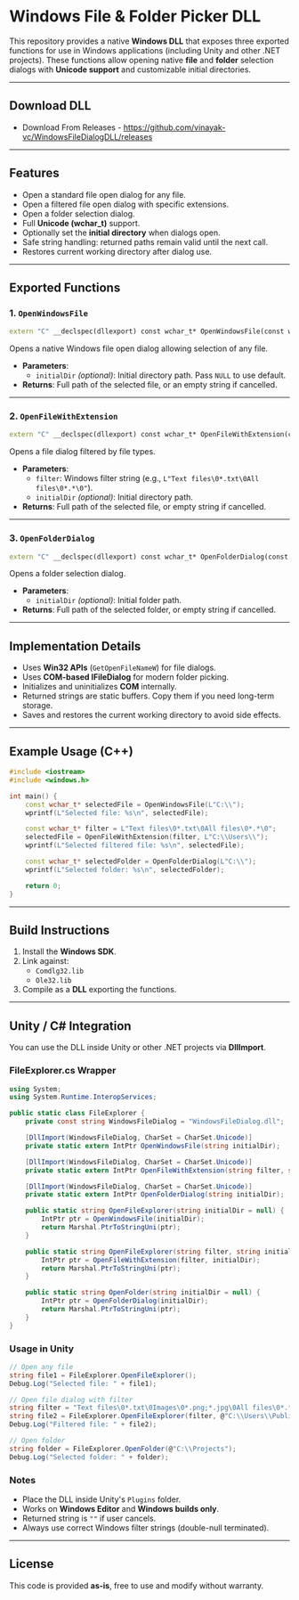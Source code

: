 # Windows File & Folder Picker DLL

This repository provides a native **Windows DLL** that exposes three exported functions for use in Windows applications (including Unity and other .NET projects). These functions allow opening native **file** and **folder** selection dialogs with **Unicode support** and customizable initial directories.

---

## Download DLL
- Download From Releases - https://github.com/vinayak-vc/WindowsFileDialogDLL/releases

---


## Features
- Open a standard file open dialog for any file.
- Open a filtered file open dialog with specific extensions.
- Open a folder selection dialog.
- Full **Unicode (wchar_t)** support.
- Optionally set the **initial directory** when dialogs open.
- Safe string handling: returned paths remain valid until the next call.
- Restores current working directory after dialog use.

---

## Exported Functions

### 1. `OpenWindowsFile`
```cpp
extern "C" __declspec(dllexport) const wchar_t* OpenWindowsFile(const wchar_t* initialDir = NULL);
```
Opens a native Windows file open dialog allowing selection of any file.

- **Parameters**:  
  - `initialDir` *(optional)*: Initial directory path. Pass `NULL` to use default.
- **Returns**: Full path of the selected file, or an empty string if cancelled.

---

### 2. `OpenFileWithExtension`
```cpp
extern "C" __declspec(dllexport) const wchar_t* OpenFileWithExtension(const wchar_t* filter, const wchar_t* initialDir = NULL);
```
Opens a file dialog filtered by file types.

- **Parameters**:  
  - `filter`: Windows filter string (e.g., `L"Text files\0*.txt\0All files\0*.*\0"`).
  - `initialDir` *(optional)*: Initial directory path.
- **Returns**: Full path of the selected file, or empty string if cancelled.

---

### 3. `OpenFolderDialog`
```cpp
extern "C" __declspec(dllexport) const wchar_t* OpenFolderDialog(const wchar_t* initialDir = NULL);
```
Opens a folder selection dialog.

- **Parameters**:  
  - `initialDir` *(optional)*: Initial folder path.
- **Returns**: Full path of the selected folder, or empty string if cancelled.

---

## Implementation Details
- Uses **Win32 APIs** (`GetOpenFileNameW`) for file dialogs.
- Uses **COM-based IFileDialog** for modern folder picking.
- Initializes and uninitializes **COM** internally.
- Returned strings are static buffers. Copy them if you need long-term storage.
- Saves and restores the current working directory to avoid side effects.

---

## Example Usage (C++)
```cpp
#include <iostream>
#include <windows.h>

int main() {
    const wchar_t* selectedFile = OpenWindowsFile(L"C:\\");
    wprintf(L"Selected file: %s\n", selectedFile);

    const wchar_t* filter = L"Text files\0*.txt\0All files\0*.*\0";
    selectedFile = OpenFileWithExtension(filter, L"C:\\Users\\");
    wprintf(L"Selected filtered file: %s\n", selectedFile);

    const wchar_t* selectedFolder = OpenFolderDialog(L"C:\\");
    wprintf(L"Selected folder: %s\n", selectedFolder);

    return 0;
}
```

---

## Build Instructions
1. Install the **Windows SDK**.
2. Link against:
   - `Comdlg32.lib`
   - `Ole32.lib`
3. Compile as a **DLL** exporting the functions.

---

## Unity / C# Integration
You can use the DLL inside Unity or other .NET projects via **DllImport**.

### FileExplorer.cs Wrapper
```csharp
using System;
using System.Runtime.InteropServices;

public static class FileExplorer {
    private const string WindowsFileDialog = "WindowsFileDialog.dll";

    [DllImport(WindowsFileDialog, CharSet = CharSet.Unicode)]
    private static extern IntPtr OpenWindowsFile(string initialDir);

    [DllImport(WindowsFileDialog, CharSet = CharSet.Unicode)]
    private static extern IntPtr OpenFileWithExtension(string filter, string initialDir);

    [DllImport(WindowsFileDialog, CharSet = CharSet.Unicode)]
    private static extern IntPtr OpenFolderDialog(string initialDir);

    public static string OpenFileExplorer(string initialDir = null) {
        IntPtr ptr = OpenWindowsFile(initialDir);
        return Marshal.PtrToStringUni(ptr);
    }

    public static string OpenFileExplorer(string filter, string initialDir = null) {
        IntPtr ptr = OpenFileWithExtension(filter, initialDir);
        return Marshal.PtrToStringUni(ptr);
    }

    public static string OpenFolder(string initialDir = null) {
        IntPtr ptr = OpenFolderDialog(initialDir);
        return Marshal.PtrToStringUni(ptr);
    }
}
```

### Usage in Unity
```csharp
// Open any file
string file1 = FileExplorer.OpenFileExplorer();
Debug.Log("Selected file: " + file1);

// Open file dialog with filter
string filter = "Text files\0*.txt\0Images\0*.png;*.jpg\0All files\0*.*\0";
string file2 = FileExplorer.OpenFileExplorer(filter, @"C:\\Users\\Public\\Documents");
Debug.Log("Filtered file: " + file2);

// Open folder
string folder = FileExplorer.OpenFolder(@"C:\\Projects");
Debug.Log("Selected folder: " + folder);
```

### Notes
- Place the DLL inside Unity's `Plugins` folder.
- Works on **Windows Editor** and **Windows builds only**.
- Returned string is `""` if user cancels.
- Always use correct Windows filter strings (double-null terminated).

---

## License
This code is provided **as-is**, free to use and modify without warranty.

